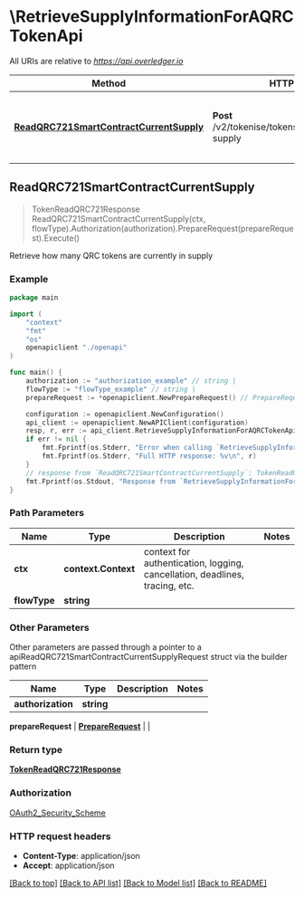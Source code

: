# \RetrieveSupplyInformationForAQRCTokenApi

All URIs are relative to *https://api.overledger.io*

Method | HTTP request | Description
------------- | ------------- | -------------
[**ReadQRC721SmartContractCurrentSupply**](RetrieveSupplyInformationForAQRCTokenApi.md#ReadQRC721SmartContractCurrentSupply) | **Post** /v2/tokenise/tokens/{flowType}/current-supply | Retrieve how many QRC tokens are currently in supply



## ReadQRC721SmartContractCurrentSupply

> TokenReadQRC721Response ReadQRC721SmartContractCurrentSupply(ctx, flowType).Authorization(authorization).PrepareRequest(prepareRequest).Execute()

Retrieve how many QRC tokens are currently in supply



### Example

```go
package main

import (
    "context"
    "fmt"
    "os"
    openapiclient "./openapi"
)

func main() {
    authorization := "authorization_example" // string | 
    flowType := "flowType_example" // string | 
    prepareRequest := *openapiclient.NewPrepareRequest() // PrepareRequest | 

    configuration := openapiclient.NewConfiguration()
    api_client := openapiclient.NewAPIClient(configuration)
    resp, r, err := api_client.RetrieveSupplyInformationForAQRCTokenApi.ReadQRC721SmartContractCurrentSupply(context.Background(), flowType).Authorization(authorization).PrepareRequest(prepareRequest).Execute()
    if err != nil {
        fmt.Fprintf(os.Stderr, "Error when calling `RetrieveSupplyInformationForAQRCTokenApi.ReadQRC721SmartContractCurrentSupply``: %v\n", err)
        fmt.Fprintf(os.Stderr, "Full HTTP response: %v\n", r)
    }
    // response from `ReadQRC721SmartContractCurrentSupply`: TokenReadQRC721Response
    fmt.Fprintf(os.Stdout, "Response from `RetrieveSupplyInformationForAQRCTokenApi.ReadQRC721SmartContractCurrentSupply`: %v\n", resp)
}
```

### Path Parameters


Name | Type | Description  | Notes
------------- | ------------- | ------------- | -------------
**ctx** | **context.Context** | context for authentication, logging, cancellation, deadlines, tracing, etc.
**flowType** | **string** |  | 

### Other Parameters

Other parameters are passed through a pointer to a apiReadQRC721SmartContractCurrentSupplyRequest struct via the builder pattern


Name | Type | Description  | Notes
------------- | ------------- | ------------- | -------------
 **authorization** | **string** |  | 

 **prepareRequest** | [**PrepareRequest**](PrepareRequest.md) |  | 

### Return type

[**TokenReadQRC721Response**](TokenReadQRC721Response.md)

### Authorization

[OAuth2_Security_Scheme](../README.md#OAuth2_Security_Scheme)

### HTTP request headers

- **Content-Type**: application/json
- **Accept**: application/json

[[Back to top]](#) [[Back to API list]](../README.md#documentation-for-api-endpoints)
[[Back to Model list]](../README.md#documentation-for-models)
[[Back to README]](../README.md)

